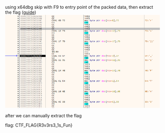 using x64dbg skip with F9 to entry point of the packed data, then extract the flag ([guide](https://www.varonis.com/blog/x64dbg-unpack-malware))
![](./images/x64dbg.png)

after we can manually extract the flag

flag: CTF_FLAG{R3v3rs3_1s_Fun}